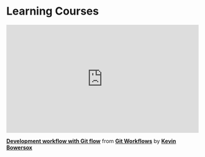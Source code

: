 <h1>Learning Courses</h1>
<div style="position:relative;height:0;padding-bottom:56.25%"><iframe width="640" height="360" src="https://www.linkedin.com/learning/embed/git-workflows/development-workflow-with-git-flow?autoplay=false&claim=AQG5akNKyc6G0QAAAYrIxiQnc9Yjf91gNH7bx47f-I6Gl74tP3ZCpwxQsj1y4qcTR6VpHCoDMFpt_gWEE2RlWu1ltZAtI16TWLtbEU6kFh2ASx7rUvR0vLuZrdGR-2fWuyxy3pzjSxZNwCsuWwHjvNZghU0AtavasGo8rdUMDgcXhvkuO71HKs_8OTCb_HVceD2eSvN31_rGbU6xo9RH6hzZFyBk2wTQRClnsabENHAk2HJQ9vvXjz_0tmKvcrJRBZTvantzqtToOpJg1DR-Y2yTVuEUgD9u-KkxwbDG8JBoazZQXJo5xiXNC79FN_cGg_U-2up7haGA-KGyD5tSssUVTiWj51DkxGqf5iA2rBUFfTmCKodfXtHpxv1_jS3Kbgv0ZTRlnHHv2xfVC3XETSDrYV0HM4BxzvvmEEN5ICVjvCmexiEAxYYXKdawmnbdqwON0pjOPb59qM0O1Vdz43T9epFmStwJ2WUZoP5B3feOVMV54PXmDl_7I6Ak0ZHW69dxYVg89-p9HVfFvySGNOVwI53ZXepAoV6TW-xhw-jPGxgKCOVef9efrVa-byNC--yB4F3jb4jiE7Y8MvIXcETQ81ViNaMZ8GdDUaeNLaEi14dNCJrvwbKKbVg2B7gACzQ8FntEyZUj8dLHpgqiKGSZ3Ca3TCn04EV_2_85cB-Q53kTCw5zcjtdo9pKQ2oYfnQjMeHgT6D5nLE9AV6QNoJaf36-F-Wp_hMg6jT374KOpkG2YwiAE0zUYHAVp7QeX7qO-mMHpkQIUMtKQtTEi4IRm-JGTDSeWmYEAkCnb9PfZDrMn3S_ttcxF2Ro5t6-sKmcLmgM4Cy5VZ7q1cPHxQQ5FyNuaOiSbw9Yj1A3nmZwDoBXprl4J30lS3z9PyrV2Fj0IbL_tg1ySoidEpkV29p3hMQToqL6DFNLsjRXDSEPsSKjJGUTWiN8A-eLikzAme-9O5FZ0LxJLYJ5MyKp-aecq7cXANl4Oq2NPtzA4hhwPFXcRotX22-baosxUeVIy1MKzfKNuAOyi4KyFqsYgfXty3kKOAUZ9IYYucFC-tNA2HPPMASnt57cEpE5Ok_A6pn5Gyp_goCWQdM3CLMGVmR_qQ69P6MLt4Ps6FRjZbanHsBY01LQAMian7YOzy4anN9P_mtH1Vazo4y1Xtj9ETJbwmOBrrl1MzooBFQISyMGvaHzXLrXh5jjML8hnLIARgVZH8a-MyKQfSvmvX8x7Z3K" mozallowfullscreen="true" webkitallowfullscreen="true" allowfullscreen="true" frameborder="0" style="position:absolute;width:100%;height:100%;left:0"></iframe></div><p><strong><a href="https://www.linkedin.com/learning/git-workflows/development-workflow-with-git-flow?trk=embed_lil">Development workflow with Git flow</a></strong> from <strong><a href="https://www.linkedin.com/learning/git-workflows?trk=embed_lil">Git Workflows</a></strong> by <strong><a href="https://www.linkedin.com/learning/instructors/kevin-bowersox?trk=embed_lil">Kevin Bowersox</a></strong></p>